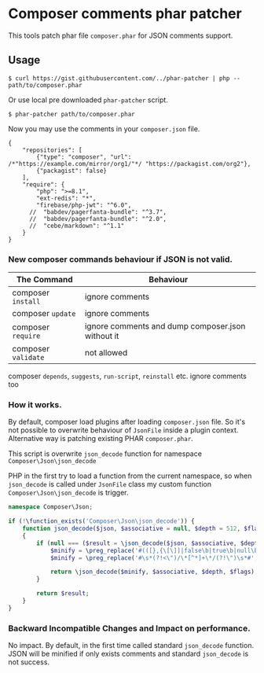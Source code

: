 # Composer comments phar patcher

This tools patch phar file `composer.phar` for JSON comments support.

## Usage 

```
$ curl https://gist.githubusercontent.com/../phar-patcher | php -- path/to/composer.phar
```

Or use local pre downloaded `phar-patcher` script.

```
$ phar-patcher path/to/composer.phar
```

Now you may use the comments in your `composer.json` file.

```
{
    "repositories": [
        {"type": "composer", "url": /*"https://example.com/mirror/org1/"*/ "https://packagist.com/org2"},
        {"packagist": false}
    ],
    "require": {
        "php": ">=8.1",
        "ext-redis": "*",
        "firebase/php-jwt": "^6.0",
      //  "babdev/pagerfanta-bundle": "^3.7",
      //  "babdev/pagerfanta-bundle": "^2.0",
      //  "cebe/markdown": "^1.1"
    }
}
```

### New composer commands behaviour if JSON is not valid.

| The Command         | Behaviour                                         |
|---------------------|---------------------------------------------------|
| composer `install`  | ignore comments                                   |
| composer `update`   | ignore comments                                   |
| composer `require`  | ignore comments and dump composer.json without it |
| composer `validate` | not allowed                                       |

composer `depends`, `suggests`, `run-script`, `reinstall` etc. ignore comments too

### How it works.

By default, composer load plugins after loading `composer.json` file. 
So it's not possible to overwrite behaviour of `JsonFile` inside a plugin context.
Alternative way is patching existing PHAR `composer.phar`.

This script is overwrite `json_decode` function for namespace `Composer\Json\json_decode`

PHP in the first try to load a function from the current namespace, so when `json_decode` is called under
`JsonFile` class my custom function `Composer\Json\json_decode` is trigger. 

```php
namespace Composer\Json;

if (!\function_exists('Composer\Json\json_decode')) {
    function json_decode($json, $associative = null, $depth = 512, $flags = 0)
    {
        if (null === ($result = \json_decode($json, $associative, $depth, $flags))) {
            $minify = \preg_replace('#(([},{\[\]]|false\b|true\b|null\b|\d\b|\w")//.*)|(\s//.*)|(^//.*)#', '$2', $json);
            $minify = \preg_replace('#\s*(?!<\")/\*[^*]+\*/(?!\")\s*#', '', $minify);

            return \json_decode($minify, $associative, $depth, $flags);
        }

        return $result;
    }
}
```

### Backward Incompatible Changes and Impact on performance.

No impact. By default, in the first time called standard `json_decode` function. JSON will be minified 
if only exists comments and standard `json_decode` is not success.

